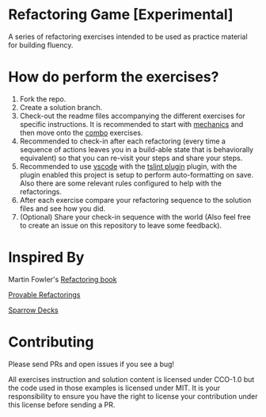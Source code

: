 # Refactoring Game [Experimental]
A series of refactoring exercises intended to be used as practice material for building fluency.

# How do perform the exercises?

1. Fork the repo.
1. Create a solution branch.
1. Check-out the readme files accompanying the different exercises for specific instructions. It is recommended to start with [mechanics](exercises/typescript/mechanics/readme.md) and then move onto the [combo](exercises/typescript/combos/readme.md) exercises.
1. Recommended to check-in after each refactoring (every time a sequence of actions leaves you in a build-able state that is behaviorally equivalent) so that you can re-visit your steps and share your steps.
1. Recommended to use [vscode](https://code.visualstudio.com/) with the [tslint plugin](https://marketplace.visualstudio.com/items?itemName=eg2.tslint) plugin, with the plugin enabled this project is setup to perform auto-formatting on save. Also there are some relevant rules configured to help with the refactorings.
1. After each exercise compare your refactoring sequence to the solution files and see how you did.
1. (Optional) Share your check-in sequence with the world (Also feel free to create an issue on this repository to leave some feedback).

# Inspired By

Martin Fowler's [Refactoring book](https://martinfowler.com/books/refactoring.html)

[Provable Refactorings](https://github.com/InnovatingTeams/provable-refactorings)

[Sparrow Decks](http://llewellynfalco.blogspot.com/p/sparrow-decks.html)

# Contributing
Please send PRs and open issues if you see a bug!

All exercises instruction and solution content is licensed under CCO-1.0 but the code used in those examples is licensed under MIT. It is your responsibility to ensure you have the right to license your contribution under this license before sending a PR.
